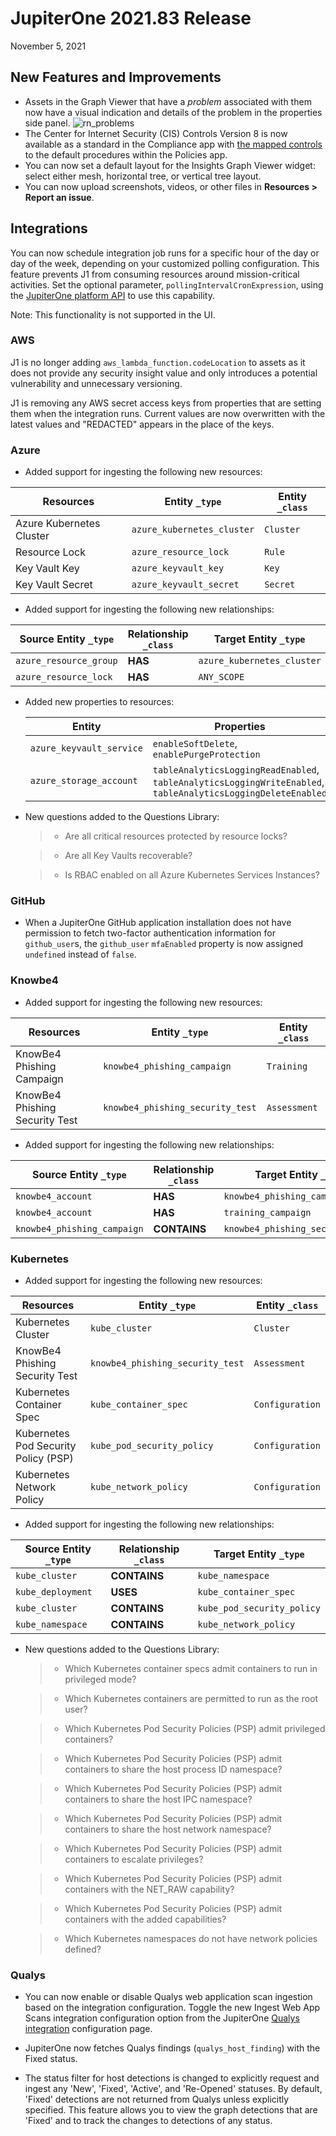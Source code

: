 # JupiterOne 2021.83 Release

November 5, 2021

## New Features and Improvements

- Assets in the Graph Viewer that have a _problem_ associated with them now have
  a visual indication and details of the problem in the properties side panel. ![rn_problems](../assets/rn_problems.png)
- The Center for Internet Security (CIS) Controls Version 8 is now available as
  a standard in the Compliance app with [the mapped controls](../guides/compliance/compliance-mapping-policies.md) to the default
  procedures within the Policies app.
- You can now set a default layout for the Insights Graph Viewer widget: select either
  mesh, horizontal tree, or vertical tree layout.
- You can now upload screenshots, videos, or other files in **Resources > Report an issue**.

## Integrations

You can now schedule integration job runs for a specific hour of the day or day of
the week, depending on your customized polling configuration. This feature prevents
J1 from consuming resources around mission-critical activities. Set the optional
parameter, `pollingIntervalCronExpression`, using the [JupiterOne platform API](../docs/jupiterone-api.md) to
use this capability.

Note: This functionality is not supported in the UI.

### AWS

J1 is no longer adding `aws_lambda_function.codeLocation` to assets as it does not
provide any security insight value and only introduces a potential vulnerability and
unnecessary versioning.

J1 is removing any AWS secret access keys from properties that are setting them when
the integration runs. Current values are now overwritten with the latest values and
"REDACTED" appears in the place of the keys.

### Azure

- Added support for ingesting the following new resources:

| Resources                | Entity `_type`             | Entity `_class` |
| ------------------------ | -------------------------- | --------------- |
| Azure Kubernetes Cluster | `azure_kubernetes_cluster` | `Cluster`       |
| Resource Lock            | `azure_resource_lock`      | `Rule`          |
| Key Vault Key            | `azure_keyvault_key`       | `Key`           |
| Key Vault Secret         | `azure_keyvault_secret`    | `Secret`        |

- Added support for ingesting the following new relationships:

| Source Entity `_type`  | Relationship `_class` | Target Entity `_type`      |
| ---------------------- | --------------------- | -------------------------- |
| `azure_resource_group` | **HAS**               | `azure_kubernetes_cluster` |
| `azure_resource_lock`  | **HAS**               | `ANY_SCOPE`                |

- Added new properties to resources:

  | Entity                   | Properties                                                                                                    |
  | ------------------------ | ------------------------------------------------------------------------------------------------------------- |
  | `azure_keyvault_service` | `enableSoftDelete`, `enablePurgeProtection`                                                                   |
  | `azure_storage_account`  | `tableAnalyticsLoggingReadEnabled`, `tableAnalyticsLoggingWriteEnabled`, `tableAnalyticsLoggingDeleteEnabled` |

- New questions added to the Questions Library:

  > - Are all critical resources protected by resource locks?

  > - Are all Key Vaults recoverable?

  > - Is RBAC enabled on all Azure Kubernetes Services Instances?

### GitHub

- When a JupiterOne GitHub application installation does not have permission to
  fetch two-factor authentication information for `github_user`s, the `github_user`
  `mfaEnabled` property is now assigned `undefined` instead of `false`.

### Knowbe4

- Added support for ingesting the following new resources:

| Resources                      | Entity `_type`                   | Entity `_class` |
| ------------------------------ | -------------------------------- | --------------- |
| KnowBe4 Phishing Campaign      | `knowbe4_phishing_campaign`      | `Training`      |
| KnowBe4 Phishing Security Test | `knowbe4_phishing_security_test` | `Assessment`    |

- Added support for ingesting the following new relationships:

| Source Entity `_type`       | Relationship `_class` | Target Entity `_type`            |
| --------------------------- | --------------------- | -------------------------------- |
| `knowbe4_account`           | **HAS**               | `knowbe4_phishing_campaign`      |
| `knowbe4_account`           | **HAS**               | `training_campaign`              |
| `knowbe4_phishing_campaign` | **CONTAINS**          | `knowbe4_phishing_security_test` |

### Kubernetes

- Added support for ingesting the following new resources:

| Resources                            | Entity `_type`                   | Entity `_class` |
| ------------------------------------ | -------------------------------- | --------------- |
| Kubernetes Cluster                   | `kube_cluster`                   | `Cluster`       |
| KnowBe4 Phishing Security Test       | `knowbe4_phishing_security_test` | `Assessment`    |
| Kubernetes Container Spec            | `kube_container_spec`            | `Configuration` |
| Kubernetes Pod Security Policy (PSP) | `kube_pod_security_policy`       | `Configuration` |
| Kubernetes Network Policy            | `kube_network_policy`            | `Configuration` |

- Added support for ingesting the following new relationships:

| Source Entity `_type` | Relationship `_class` | Target Entity `_type`      |
| --------------------- | --------------------- | -------------------------- |
| `kube_cluster`        | **CONTAINS**          | `kube_namespace`           |
| `kube_deployment`     | **USES**              | `kube_container_spec`      |
| `kube_cluster`        | **CONTAINS**          | `kube_pod_security_policy` |
| `kube_namespace`      | **CONTAINS**          | `kube_network_policy`      |

- New questions added to the Questions Library:

  > - Which Kubernetes container specs admit containers to run in privileged mode?

  > - Which Kubernetes containers are permitted to run as the root user?

  > - Which Kubernetes Pod Security Policies (PSP) admit privileged containers?

  > - Which Kubernetes Pod Security Policies (PSP) admit containers to share the host process ID namespace?

  > - Which Kubernetes Pod Security Policies (PSP) admit containers to share the host IPC namespace?

  > - Which Kubernetes Pod Security Policies (PSP) admit containers to share the host network namespace?

  > - Which Kubernetes Pod Security Policies (PSP) admit containers to escalate privileges?

  > - Which Kubernetes Pod Security Policies (PSP) admit containers with the NET_RAW capability?

  > - Which Kubernetes Pod Security Policies (PSP) admit containers with the added capabilities?

  > - Which Kubernetes namespaces do not have network policies defined?

### Qualys

- You can now enable or disable Qualys web application scan ingestion based on the integration configuration.
  Toggle the new Ingest Web App Scans integration configuration option from the JupiterOne [Qualys integration](../docs/integrations/qualys/qualys.md) configuration page.

- JupiterOne now fetches Qualys findings (`qualys_host_finding`) with the Fixed status.

- The status filter for host detections is changed to explicitly request and ingest any 'New', 'Fixed', 'Active',
  and 'Re-Opened' statuses. By default, 'Fixed' detections are not returned from Qualys unless explicitly specified.
  This feature allows you to view the graph detections that are 'Fixed' and to track the changes to detections of any status.

